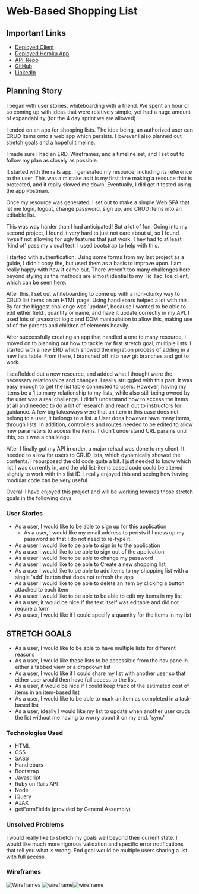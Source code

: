 # Web-Based Shopping List

## Important Links

- [Deployed Client](https://joe-protz.github.io/ShoppingList-Client/)
- [Deployed Heroku App](https://shopping-list-10994.herokuapp.com/)
- [API-Repo](https://github.com/joe-protz/ShoppingList-API)
- [GitHub](https://joe-protz.github.io/)
- [LinkedIn](https://www.linkedin.com/in/joe-protz/)

## Planning Story

I began with user stories, whiteboarding with a friend. We spent an hour or so coming up with ideas that were relatively simple, yet had a huge amount of expandability (for the 4 day sprint we are allowed)

I ended on an app for shopping lists. The idea being, an authorized user can CRUD items onto a web app which persists. However I also planned out stretch goals and a hopeful timeline.

I made sure I had an ERD, Wireframes, and a timeline set, and I set out to follow my plan as closely as possible.

It started with the rails app. I generated my resource, including its reference to the user. This was a mistake as it is my first time making a resouce that is protected, and it really slowed me down. Eventually, I did get it tested using the app Postman.

Once my resource was generated, I set out to make a simple Web SPA that let me login, logout, change password, sign up, and CRUD items into an editable list.

This was way harder than I had anticipated! But a lot of fun. Going into my second project, I found it very hard to just not care about ui, so I found myself not allowing for ugly features that just work. They had to at least 'kind of' pass my visual test. I used bootstrap to help with this.

I started with authentication. Using some forms from my last project as a guide, I didn't copy the, but used them as a basis to improve upon. I am really happy with how it came out. There weren't too many challenges here beyond styling as the methods are almost idential to my Tic Tac Toe client, which can be seen [here](https://github.com/joe-protz/TicTacToe-client).

After this, I set out whiteboarding to come up with a non-clunky way to CRUD list items on an HTML page. Using handlebars helped a lot with this. By far the biggest challenge was 'update', because I wanted to be able to edit either field , quantity or name, and have it update correctly in my API. I used lots of javascript logic and DOM manipulation to allow this, making use of of the parents and children of elements heavily.

After successfully creating an app that handled a one to many resource, I moved on to planning out how to tackle my first stretch goal; multiple lists. I started with a new ERD which showed the migration process of adding in a new lists table. From there, I branched off into new git branches and got to work.

I scaffolded out a new resource, and added what I thought were the necessary relationships and changes. I really struggled with this part. It was easy enough to get the list table connected to users. However, having my items be a 1 to many relationship to my lists, while also still being owned by the user was a real challenge. I didn't understand how to access the items at all and needed to do a lot of research and reach out to instructors for guidance. A few big takeaways were that an item in this case does not belong to a user, it belongs to a list. a User does however have many items, through lists. In addition, controllers and routes needed to be edited to allow new parameters to access the items. I didn't understand URL params until this, so it was a challenge.

After I finally got my API in order, a major rehaul was done to my client. It needed to allow for users to CRUD lists, which dynamically showed the contents. I repurposed the old code quite a bit. I just needed to know which list I was currently in, and the old list-items based code could be altered slightly to work with this list ID. I really enjoyed this and seeing how having modular code can be very useful.

Overall I have enjoyed this project and will be working towards those stretch goals in the following days.

### User Stories

- As a user, I would like to be able to sign up for this application
  - As a user, I would like my email address to perists if I mess up my password so that I do not need to re-type it.
- As a user I would like to be able to sign in to the application
- As a user I would like to be able to sign out of the application
- As a user I would like to be able to change my password
- As a user I would like to be able to Create a new shopping list
- As a user I would like to be able to add items to my shopping list with a single 'add' button that does not refresh the app
- As a user I would like to be able to delete an item by clicking a button attached to each item
- As a user I would like to be able to be able to edit my items in my list
- As a user, it would be nice if the text itself was editable and did not require a form
- As a user, I would like if I could specify a quantity for the items in my list

## STRETCH GOALS

- As a user, I would like to be able to have multiple lists for different reasons
- As a user, I would like these lists to be accessible from the nav pane in either a tabbed view or a dropdown list
- As a user, I would like if I could share my list with another user so that either user would then have full access to the list.
- As a user, it would be nice if I could keep track of the estimated cost of items in an item-based list
- As a user, I would like to be able to mark an item as completed in a task-based list
- As a user, ideally I would like my list to update when another user cruds the list without me having to worry about it on my end. 'sync'

### Technologies Used

- HTML
- CSS
- SASS
- Handlebars
- Bootstrap
- Javascript
- Ruby on Rails API
- Node
- jQuery
- AJAX
- getFormFields (provided by General Assembly)

### Unsolved Problems

I would really like to stretch my goals well beyond their current state. I would like much more rigorous validation and specific error notifications that tell you what is wrong. End goal would be multiple users sharing a list with full access.

### Wireframes

![Wireframes](https://i.imgur.com/LsUcaYV.jpg)
![wireframe](https://i.imgur.com/sxDJehm.jpg)![wireframe](https://i.imgur.com/ze65jq2.jpg)
